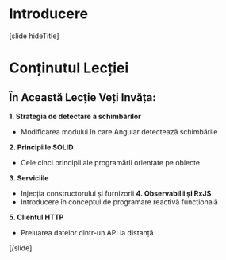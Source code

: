 # Introducere

[slide hideTitle]

# Conținutul Lecției

## În Această Lecție Veți Invăța:

**1. Strategia de detectare a schimbărilor**
- Modificarea modului în care Angular detectează schimbările

**2. Principiile SOLID**
- Cele cinci principii ale programării orientate pe obiecte

**3. Serviciile**
- Injecția constructorului și furnizorii
**4. Observabilii și RxJS**
- Introducere în conceptul de programare reactivă funcțională

**5. Clientul HTTP**
- Preluarea datelor dintr-un API la distanță

[/slide]

